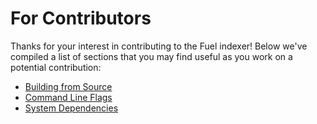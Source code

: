 # For Contributors

Thanks for your interest in contributing to the Fuel indexer! Below we've compiled a list of sections that you may find useful as you work on a potential contribution:

- [Building from Source](./building-from-source.md)
- [Command Line Flags](./cli-flags.md)
- [System Dependencies](./system-dependencies.md)
